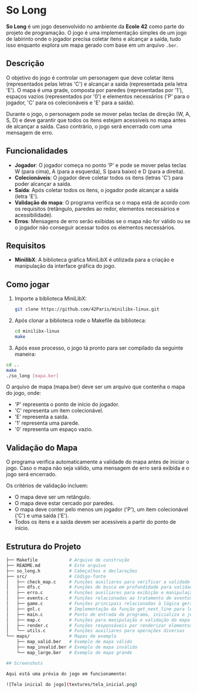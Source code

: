 # So Long

**So Long** é um jogo desenvolvido no ambiente da **Ecole 42** como parte do projeto de programação. O jogo é uma implementação simples de um jogo de labirinto onde o jogador precisa coletar itens e alcançar a saída, tudo isso enquanto explora um mapa gerado com base em um arquivo `.ber`.

## Descrição

O objetivo do jogo é controlar um personagem que deve coletar itens (representados pelas letras 'C') e alcançar a saída (representada pela letra 'E'). O mapa é uma grade, composta por paredes (representadas por '1'), espaços vazios (representados por '0') e elementos necessários ('P' para o jogador, 'C' para os colecionáveis e 'E' para a saída).

Durante o jogo, o personagem pode se mover pelas teclas de direção (W, A, S, D) e deve garantir que todos os itens estejam acessíveis no mapa antes de alcançar a saída. Caso contrário, o jogo será encerrado com uma mensagem de erro.

## Funcionalidades

- **Jogador**: O jogador começa no ponto 'P' e pode se mover pelas teclas W (para cima), A (para a esquerda), S (para baixo) e D (para a direita).
- **Colecionáveis**: O jogador deve coletar todos os itens (letras 'C') para poder alcançar a saída.
- **Saída**: Após coletar todos os itens, o jogador pode alcançar a saída (letra 'E').
- **Validação do mapa**: O programa verifica se o mapa está de acordo com os requisitos (retângulo, paredes ao redor, elementos necessários e acessibilidade).
- **Erros**: Mensagens de erro serão exibidas se o mapa não for válido ou se o jogador não conseguir acessar todos os elementos necessários.

## Requisitos

- **MinilibX**: A biblioteca gráfica MiniLibX é utilizada para a criação e manipulação da interface gráfica do jogo.

## Como jogar

1. Importe a biblioteca MiniLibX:

   ```bash
   git clone https://github.com/42Paris/minilibx-linux.git
2. Após clonar a biblioteca rode o Makefile da biblioteca:

   ```bash
   cd minilibx-linux
   make
3. Após esse processo, o jogo tá pronto para ser compilado da seguinte maneira:
```bash
cd ..
make
./so_long [mapa.ber]

```
O arquivo de mapa (mapa.ber) deve ser um arquivo que contenha o mapa do jogo, onde:

- 'P' representa o ponto de início do jogador.
- 'C' representa um item colecionável.
- 'E' representa a saída.
- '1' representa uma parede.
- '0' representa um espaço vazio.

## Validação do Mapa

O programa verifica automaticamente a validade do mapa antes de iniciar o jogo. Caso o mapa não seja válido, uma mensagem de erro será exibida e o jogo será encerrado.

Os critérios de validação incluem:
- O mapa deve ser um retângulo.
- O mapa deve estar cercado por paredes.
- O mapa deve conter pelo menos um jogador ('P'), um item colecionável ('C') e uma saída ('E').
- Todos os itens e a saída devem ser acessíveis a partir do ponto de início.

## Estrutura do Projeto

```bash
├── Makefile            # Arquivo de construção
├── README.md           # Este arquivo
├── so_long.h           # Cabeçalhos e declarações
├── src/                # Código-fonte
│   ├── check_map.c     # Funções auxiliares para verificar a validade do mapa e suas condições iniciais
│   ├── dfs.c           # Funções de busca em profundidade para validação do mapa
│   ├── erro.c          # Funções auxiliares para exibição e manipulação de mensagens de erro
│   ├── events.c        # Funções relacionadas ao tratamento de eventos no jogo (movimentos, interações)
│   ├── game.c          # Funções principais relacionadas à lógica geral do jogo
│   ├── gnl.c           # Implementação da função get_next_line para leitura de arquivos
│   ├── main.c          # Ponto de entrada do programa, inicializa o jogo e organiza os componentes
│   ├── map.c           # Funções para manipulação e validação do mapa do jogo
│   ├── render.c        # Funções responsáveis por renderizar elementos gráficos na tela
│   └── utils.c         # Funções auxiliares para operações diversas
└── maps/               # Mapas de exemplo
    ├── map_valid.ber   # Exemplo de mapa válido
    ├── map_invalid.ber # Exemplo de mapa inválido
    └── map_large.ber   # Exemplo de mapa grande

## Screenshots

Aqui está uma prévia do jogo em funcionamento:

![Tela inicial do jogo](textures/tela_inicial.png)
